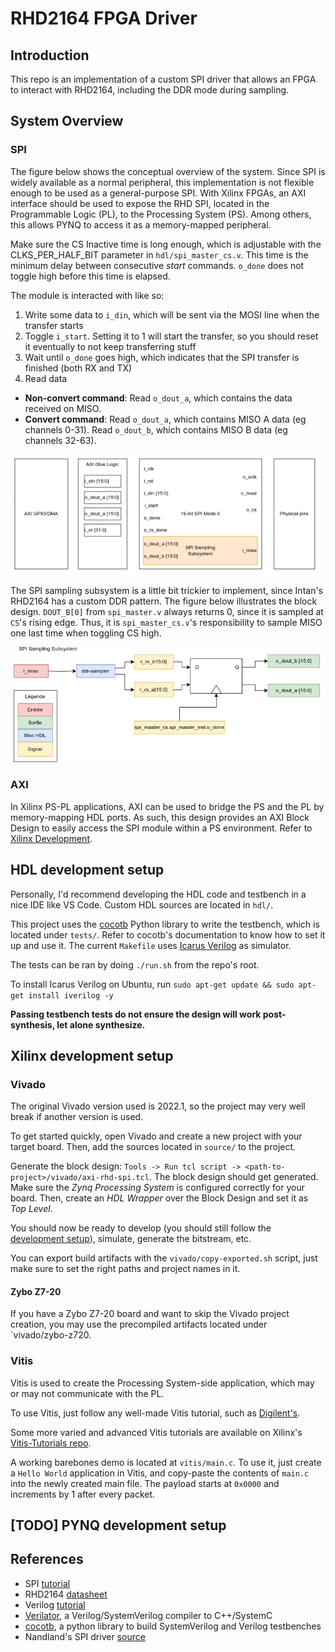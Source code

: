 # RHD2164 FPGA Driver

## Introduction

This repo is an implementation of a custom SPI driver that allows an FPGA to interact with RHD2164, including the DDR mode during sampling.

## System Overview

### SPI

The figure below shows the conceptual overview of the system. Since SPI is widely available as a normal peripheral, this implementation is not flexible enough to be used as a general-purpose SPI. With Xilinx FPGAs, an AXI interface should be used to expose the RHD SPI, located in the Programmable Logic (PL), to the Processing System (PS). Among others, this allows PYNQ to access it as a memory-mapped peripheral.

Make sure the CS Inactive time is long enough, which is adjustable with the CLKS_PER_HALF_BIT parameter in `hdl/spi_master_cs.v`. This time is the minimum delay between consecutive _start_ commands. `o_done` does not toggle high before this time is elapsed.

The module is interacted with like so:

1. Write some data to `i_din`, which will be sent via the MOSI line when the transfer starts
2. Toggle `i_start`. Setting it to 1 will start the transfer, so you should reset it eventually to not keep transferring stuff
3. Wait until `o_done` goes high, which indicates that the SPI transfer is finished (both RX and TX)
4. Read data

- **Non-convert command**: Read `o_dout_a`, which contains the data received on MISO.
- **Convert command**: Read `o_dout_a`, which contains MISO A data (eg channels 0-31). Read `o_dout_b`, which contains MISO B data (eg channels 32-63).

![System block](img/rhd-spi-system.png)

The SPI sampling subsystem is a little bit trickier to implement, since Intan's RHD2164 has a custom DDR pattern. The figure below illustrates the block design. `DOUT_B[0]` from `spi_master.v` always returns 0, since it is sampled at `CS`'s rising edge. Thus, it is `spi_master_cs.v`'s responsibility to sample MISO one last time when toggling CS high.  

![Sampling subsystem block](img/rhd-spi-sampling.png)

### AXI

In Xilinx PS-PL applications, AXI can be used to bridge the PS and the PL by memory-mapping HDL ports. As such, this design provides an AXI Block Design to easily access the SPI module within a PS environment. Refer to [Xilinx Development](#xilinx-development-setup).

## HDL development setup

Personally, I'd recommend developing the HDL code and testbench in a nice IDE like VS Code. Custom HDL sources are located in `hdl/`.

This project uses the [cocotb](https://docs.cocotb.org/en/stable/) Python library to write the testbench, which is located under `tests/`. Refer to cocotb's documentation to know how to set it up and use it. The current `Makefile` uses [Icarus Verilog](https://github.com/steveicarus/iverilog) as simulator.

The tests can be ran by doing `./run.sh` from the repo's root.

To install Icarus Verilog on Ubuntu, run `sudo apt-get update && sudo apt-get install iverilog -y`

**Passing testbench tests do not ensure the design will work post-synthesis, let alone synthesize.**

## Xilinx development setup

### Vivado

The original Vivado version used is 2022.1, so the project may very well break if another version is used.

To get started quickly, open Vivado and create a new project with your target board. Then, add the sources located in `source/` to the project.

Generate the block design: `Tools -> Run tcl script -> <path-to-project>/vivado/axi-rhd-spi.tcl`. The block design should get generated. Make sure the _Zynq Processing System_ is configured correctly for your board. Then, create an _HDL Wrapper_ over the Block Design and set it as _Top Level_.

You should now be ready to develop (you should still follow the [development setup](#hdl-development-setup)), simulate, generate the bitstream, etc.

You can export build artifacts with the `vivado/copy-exported.sh` script, just make sure to set the right paths and project names in it.

#### Zybo Z7-20

If you have a Zybo Z7-20 board and want to skip the Vivado project creation, you may use the precompiled artifacts located under `vivado/zybo-z720.

### Vitis

Vitis is used to create the Processing System-side application, which may or may not communicate with the PL.

To use Vitis, just follow any well-made Vitis tutorial, such as [Digilent's](https://digilent.com/reference/programmable-logic/guides/getting-started-with-ipi).

Some more varied and advanced Vitis tutorials are available on Xilinx's [Vitis-Tutorials repo](https://github.com/Xilinx/Vitis-Tutorials).

A working barebones demo is located at `vitis/main.c`. To use it, just create a `Hello World` application in Vitis, and copy-paste the contents of `main.c` into the newly created main file. The payload starts at `0x0000` and increments by 1 after every packet.

## [TODO] PYNQ development setup

## References

- SPI [tutorial](https://www.analog.com/en/analog-dialogue/articles/introduction-to-spi-interface.html)
- RHD2164 [datasheet](https://intantech.com/files/Intan_RHD2164_datasheet.pdf)
- Verilog [tutorial](https://www.chipverify.com/tutorials/verilog)
- [Verilator](https://verilator.org/guide/latest/index.html), a Verilog/SystemVerilog compiler to C++/SystemC
- [cocotb](https://docs.cocotb.org/en/stable/index.html), a python library to build SystemVerilog and Verilog testbenches
- Nandland's SPI driver [source](https://github.com/nandland/spi-master)
